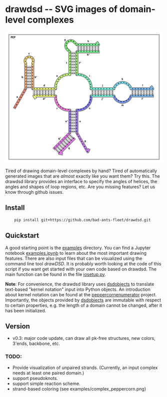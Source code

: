 # drawdsd -- SVG images of domain-level complexes 

![drawsdsd example](https://github.com/bad-ants-fleet/drawdsd/blob/master/examples/complex_PEP.png)

Tired of drawing domain-level complexes by hand? Tired of automatically
generated images that are *almost* exactly like you want them? Try this.
The drawdsd library provides an interface to specify the angles of helices, 
the angles and shapes of loop regions, etc. Are you missing features? 
Let us know through github issues.  

## Install
```sh
    pip install git+https://github.com/bad-ants-fleet/drawdsd.git
```

## Quickstart
A good starting point is the [examples] directory. You can find a Jupyter
notebook [examples.ipynb] to learn about the most important drawing features.
There are also input files that can be visualized using the command line tool
*drawDSD*. It is probably worth looking at the code of this script if you want
get started with your own code based on drawdsd. The main function can be found 
in the file [iosetup.py].

**Note**: For convenience, the drawdsd library uses [dsdobjects] to translate 
text-based "kernel notation" input into Python objects. An introduction about 
kernel notation can be found at the [peppercornenumerator] project. Importantly,
the objects provided by [dsdobjects] are immutable with respect to certain 
properties, e.g. the length of a domain cannot be changed, after it has been 
initialized. 

## Version
 - v0.3: major code update, can draw all pk-free structures, new colors, 3'ends, backbone, etc.

### TODO:
 - Provide visualization of unpaired strands. (Currently, an input complex needs at least one paired domain.)
 - support pseudoknots.
 - support simple reaction scheme.
 - strand-based coloring (see examples/complex_peppercorn.png)

[dsdobjects]: <https://github.com/DNA-and-Natural-Algorithms-Group/dsdobjects>
[peppercornenumerator]: <https://github.com/DNA-and-Natural-Algorithms-Group/peppercornenumerator>
[examples]: <https://github.com/bad-ants-fleet/drawdsd/tree/master/examples>
[examples.ipynb]: <https://github.com/bad-ants-fleet/drawdsd/blob/master/examples/examples.ipynb>
[iosetup.py]: <https://github.com/bad-ants-fleet/drawdsd/blob/master/drawdsd/iosetup.py>
